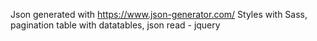 Json generated with https://www.json-generator.com/
Styles with Sass, pagination table with datatables, json read - jquery